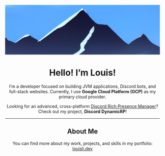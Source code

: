 ![Banner](banner.png)

# <div align="center">Hello! I’m Louis!</div>

<div align="center"> 

I’m a developer focused on building JVM applications, Discord bots, and full-stack websites. Currently, I use **Google Cloud Platform (GCP)** as my primary cloud provider.

Looking for an advanced, cross-platform [Discord Rich Presence Manager](https://github.com/nullpointerexceptionkek/Discord-DynamicRP)? Check out my project, **Discord DynamicRP**!

</div>

---

## <div align="center">About Me</div>
<div align="center"> 

You can find more about my work, projects, and skills in my portfolio: [louisli.dev](https://louisli.dev/)
</div>
